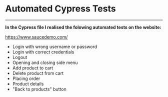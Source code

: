 # Automated Cypress Tests
----------------------
**In the Cypress file I realised the folowing automated tests on the website:**

https://www.saucedemo.com/

* Login with wrong username or password
* Login with correct credentials
* Logout
* Opening and closing side menu
* Add product to cart
* Delete product from cart
* Placing order
* Product details
* "Back to products" button
